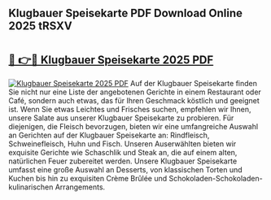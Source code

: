 ## Klugbauer Speisekarte PDF Download Online 2025 tRSXV

# <h2><a href="http://gca70n0.nevu.top/?p=Klugbauer+Speisekarte">🔗 👉🔴 Klugbauer Speisekarte 2025 PDF</a></h2>

[![Klugbauer Speisekarte 2025 PDF](https://i.imgur.com/dBaPXMq.png)](http://gca70n0.nevu.top/?p=Klugbauer+Speisekarte)
Auf der Klugbauer Speisekarte finden Sie nicht nur eine Liste der angebotenen Gerichte in einem Restaurant oder Café, sondern auch etwas, das für Ihren Geschmack köstlich und geeignet ist. Wenn Sie etwas Leichtes und Frisches suchen, empfehlen wir Ihnen, unsere Salate aus unserer Klugbauer Speisekarte zu probieren. Für diejenigen, die Fleisch bevorzugen, bieten wir eine umfangreiche Auswahl an Gerichten auf der Klugbauer Speisekarte an: Rindfleisch, Schweinefleisch, Huhn und Fisch. Unseren Auserwählten bieten wir exquisite Gerichte wie Schaschlik und Steak an, die auf einem alten, natürlichen Feuer zubereitet werden. Unsere Klugbauer Speisekarte umfasst eine große Auswahl an Desserts, von klassischen Torten und Kuchen bis hin zu exquisiten Crème Brûlée und Schokoladen-Schokoladen-kulinarischen Arrangements.
